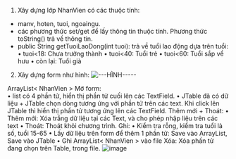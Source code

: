 1.	Xây dựng lớp NhanVien có các thuộc tính: 
-	manv, hoten, tuoi, ngoaingu.
-	các phương thức set/get để lấy thông tin thuộc tính. Phương thức toString() trả về thông tin.
-	public String getTuoiLaoDong(int tuoi): trả về tuổi lao động dựa trên tuổi:
•	tuoi<18: Chưa trưởng thành
•	tuoi<40: Tuổi trẻ	•	tuoi<60: Tuổi sắp về hưu
•	còn lại: Tuổi già
2.	Xây dựng form như hình:
 	![---HÌNH-----](https://github.com/ThaoCandy/JAVA2_TryTest/assets/147786828/a31469a7-f784-43c5-99fd-5adb57c8110f)
 	
ArrayList< NhanVien >
Mở form:  
•	list có 4 phần tử, hiển thị phần tử cuối lên các TextField. 
•	JTable đã có dữ liệu + JTable chọn dòng tương ứng với phần tử trên các text. 
Khi click lên JTable thì hiển thị phần tử tương ứng lên các TextField. 
Thêm mới + Thoát: 
•	Thêm mới: Xóa trắng dữ liệu tại các Text, và cho phép nhập liệu trên các text 
•	Thoát: Thoát khỏi chương trình.
Ghi: 
•	Kiểm tra rỗng, kiểm tra tuổi là số, tuổi 15-65 
•	Lấy dữ liệu trên form để thêm 1 phần tử: Save vào ArrayList, Save vào JTable 
•	Ghi ArrayList< NhanVien > vào file 
Xóa: Xóa phần tử đang chọn trên Table, trong file. 
![image](https://github.com/ThaoCandy/JAVA2_TryTest/assets/147786828/a31469a7-f784-43c5-99fd-5adb57c8110f)
